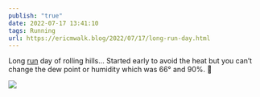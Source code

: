 ```yaml
---
publish: "true"
date: 2022-07-17 13:41:10
tags: Running
url: https://ericmwalk.blog/2022/07/17/long-run-day.html
---
```


Long [run](http://www.strava.com/activities/7484214327) day of rolling hills... Started early to avoid the heat but you can’t change the dew point or humidity which was 66° and 90%. 🥵

![](https://ericmwalk.blog/uploads/2022/efee26a74c.jpg)